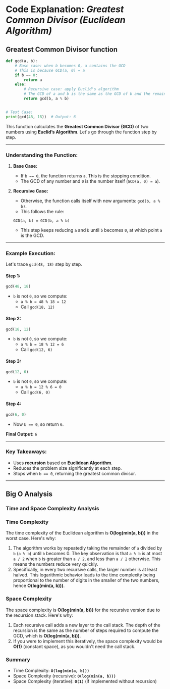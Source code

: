 # Code Explanation: *Greatest Common Divisor (Euclidean Algorithm)*

## **Greatest Common Divisor function**

```python
def gcd(a, b):
    # Base case: when b becomes 0, a contains the GCD
    # This is because GCD(a, 0) = a
    if b == 0:
        return a
    else:
        # Recursive case: apply Euclid's algorithm
        # The GCD of a and b is the same as the GCD of b and the remainder of a divided by b (a % b)
        return gcd(b, a % b)


# Test Case:
print(gcd(48, 18))  # Output: 6
```

This function calculates the **Greatest Common Divisor (GCD)** of two numbers using **Euclid’s Algorithm**. Let's go through the function step by step.

---

### **Understanding the Function:**

1. **Base Case:**
   - If `b == 0`, the function returns `a`. This is the stopping condition.
   - The GCD of any number and `0` is the number itself (`GCD(a, 0) = a`).

2. **Recursive Case:**
   - Otherwise, the function calls itself with new arguments: `gcd(b, a % b)`.
   - This follows the rule:  

    ```plaintext
    GCD(a, b) = GCD(b, a % b)
    ```

   - This step keeps reducing `a` and `b` until `b` becomes `0`, at which point `a` is the GCD.

---

### **Example Execution:**

Let's trace `gcd(48, 18)` step by step.

#### **Step 1:**

```python
gcd(48, 18)
```

- `b` is not `0`, so we compute:
  - `a % b = 48 % 18 = 12`
  - Call `gcd(18, 12)`

#### **Step 2:**

```python
gcd(18, 12)
```

- `b` is not `0`, so we compute:
  - `a % b = 18 % 12 = 6`
  - Call `gcd(12, 6)`

#### **Step 3:**

```python
gcd(12, 6)
```

- `b` is not `0`, so we compute:
  - `a % b = 12 % 6 = 0`
  - Call `gcd(6, 0)`

#### **Step 4:**

```python
gcd(6, 0)
```

- Now `b == 0`, so return `6`.

**Final Output:** `6`

---

### **Key Takeaways:**

- Uses **recursion** based on **Euclidean Algorithm**.
- Reduces the problem size significantly at each step.
- Stops when `b == 0`, returning the greatest common divisor.

---

## Big O Analysis

### Time and Space Complexity Analysis

### Time Complexity

The time complexity of the Euclidean algorithm is **O(log(min(a, b)))** in the worst case. Here's why:

1. The algorithm works by repeatedly taking the remainder of `a` divided by `b` (`a % b`) until `b` becomes 0. The key observation is that `a % b` is at most `a / 2` when `b` is greater than `a / 2`, and less than `a / 2` otherwise. This means the numbers reduce very quickly.
2. Specifically, in every two recursive calls, the larger number is at least halved. This logarithmic behavior leads to the time complexity being proportional to the number of digits in the smaller of the two numbers, hence **O(log(min(a, b)))**.

### Space Complexity

The space complexity is **O(log(min(a, b)))** for the recursive version due to the recursion stack. Here's why:

1. Each recursive call adds a new layer to the call stack. The depth of the recursion is the same as the number of steps required to compute the GCD, which is **O(log(min(a, b)))**.
2. If you were to implement this iteratively, the space complexity would be **O(1)** (constant space), as you wouldn't need the call stack.

### Summary

- Time Complexity: **`O(log(min(a, b)))`**
- Space Complexity (recursive): **`O(log(min(a, b)))`**
- Space Complexity (iterative): **`O(1)`** (if implemented without recursion)
